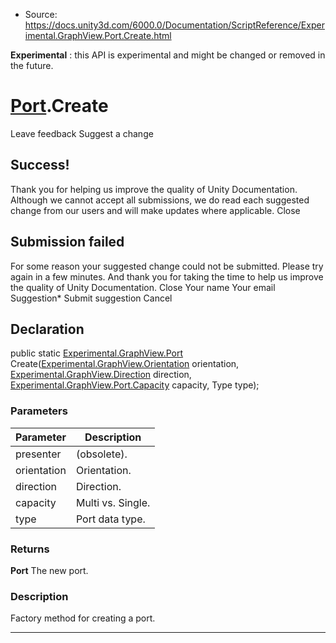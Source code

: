 * Source: https://docs.unity3d.com/6000.0/Documentation/ScriptReference/Experimental.GraphView.Port.Create.html

**Experimental** : this API is experimental and might be changed or removed in the future.
#  [Port](https://docs.unity3d.com/6000.0/Documentation/ScriptReference/Experimental.GraphView.Port.html).Create
Leave feedback
Suggest a change
## Success!
Thank you for helping us improve the quality of Unity Documentation. Although we cannot accept all submissions, we do read each suggested change from our users and will make updates where applicable.
Close
## Submission failed
For some reason your suggested change could not be submitted. Please <a>try again</a> in a few minutes. And thank you for taking the time to help us improve the quality of Unity Documentation.
Close
Your name Your email Suggestion* Submit suggestion
Cancel
## Declaration
public static [Experimental.GraphView.Port](https://docs.unity3d.com/6000.0/Documentation/ScriptReference/Experimental.GraphView.Port.html) Create([Experimental.GraphView.Orientation](https://docs.unity3d.com/6000.0/Documentation/ScriptReference/Experimental.GraphView.Orientation.html) orientation, [Experimental.GraphView.Direction](https://docs.unity3d.com/6000.0/Documentation/ScriptReference/Experimental.GraphView.Direction.html) direction, [Experimental.GraphView.Port.Capacity](https://docs.unity3d.com/6000.0/Documentation/ScriptReference/Experimental.GraphView.Port.Capacity.html) capacity, Type type); 
### Parameters
Parameter | Description  
---|---  
presenter | (obsolete).  
orientation | Orientation.  
direction | Direction.  
capacity | Multi vs. Single.  
type | Port data type.  
### Returns
**Port** The new port. 
### Description
Factory method for creating a port.
* * *
